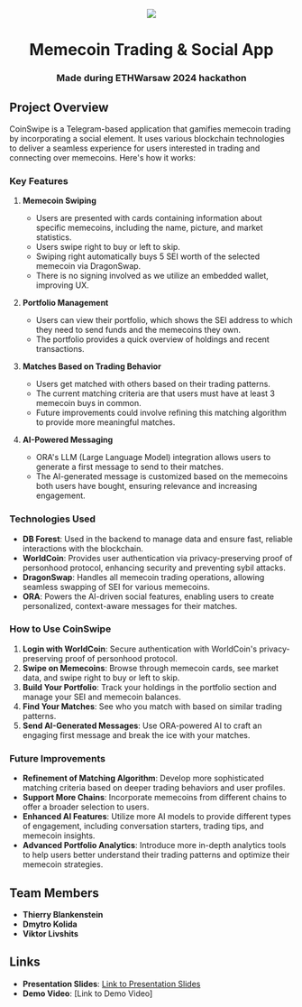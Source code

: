 <p align="center">
  <img src="https://i.postimg.cc/Dfg4fYSw-/Logo-3.png" />
</p>

<h1 align="center">Memecoin Trading & Social App</h1>
<h3 align="center">Made during ETHWarsaw 2024 hackathon</h3>

Project Overview
----------------

CoinSwipe is a Telegram-based application that gamifies memecoin trading by incorporating a social element. It uses various blockchain technologies to deliver a seamless experience for users interested in trading and connecting over memecoins. Here's how it works:

### Key Features

1.  **Memecoin Swiping**

    -   Users are presented with cards containing information about specific memecoins, including the name, picture, and market statistics.
    -   Users swipe right to buy or left to skip.
    -   Swiping right automatically buys 5 SEI worth of the selected memecoin via DragonSwap.
    -   There is no signing involved as we utilize an embedded wallet, improving UX.
2.  **Portfolio Management**

    -   Users can view their portfolio, which shows the SEI address to which they need to send funds and the memecoins they own.
    -   The portfolio provides a quick overview of holdings and recent transactions.
3.  **Matches Based on Trading Behavior**

    -   Users get matched with others based on their trading patterns.
    -   The current matching criteria are that users must have at least 3 memecoin buys in common.
    -   Future improvements could involve refining this matching algorithm to provide more meaningful matches.
4.  **AI-Powered Messaging**

    -   ORA's LLM (Large Language Model) integration allows users to generate a first message to send to their matches.
    -   The AI-generated message is customized based on the memecoins both users have bought, ensuring relevance and increasing engagement.

### Technologies Used

-   **DB Forest**: Used in the backend to manage data and ensure fast, reliable interactions with the blockchain.
-   **WorldCoin**: Provides user authentication via privacy-preserving proof of personhood protocol, enhancing security and preventing sybil attacks.
-   **DragonSwap**: Handles all memecoin trading operations, allowing seamless swapping of SEI for various memecoins.
-   **ORA**: Powers the AI-driven social features, enabling users to create personalized, context-aware messages for their matches.

### How to Use CoinSwipe

1.  **Login with WorldCoin**: Secure authentication with WorldCoin's privacy-preserving proof of personhood protocol.
2.  **Swipe on Memecoins**: Browse through memecoin cards, see market data, and swipe right to buy or left to skip.
3.  **Build Your Portfolio**: Track your holdings in the portfolio section and manage your SEI and memecoin balances.
4.  **Find Your Matches**: See who you match with based on similar trading patterns.
5.  **Send AI-Generated Messages**: Use ORA-powered AI to craft an engaging first message and break the ice with your matches.

### Future Improvements

-   **Refinement of Matching Algorithm**: Develop more sophisticated matching criteria based on deeper trading behaviors and user profiles.
-   **Support More Chains**: Incorporate memecoins from different chains to offer a broader selection to users.
-   **Enhanced AI Features**: Utilize more AI models to provide different types of engagement, including conversation starters, trading tips, and memecoin insights.
-   **Advanced Portfolio Analytics**: Introduce more in-depth analytics tools to help users better understand their trading patterns and optimize their memecoin strategies.

Team Members
------------

-   **Thierry Blankenstein**
-   **Dmytro Kolida**
-   **Viktor Livshits**

Links
-----

-   **Presentation Slides**: [Link to Presentation Slides](https://docs.google.com/presentation/d/1I0YFVhDkDUwdWBmEve92BkDd5m8GAA3y1yNUJXHbiPw/edit?usp=sharing)
-   **Demo Video**: [Link to Demo Video]

